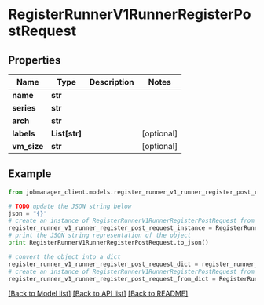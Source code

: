 # RegisterRunnerV1RunnerRegisterPostRequest


## Properties
Name | Type | Description | Notes
------------ | ------------- | ------------- | -------------
**name** | **str** |  | 
**series** | **str** |  | 
**arch** | **str** |  | 
**labels** | **List[str]** |  | [optional] 
**vm_size** | **str** |  | [optional] 

## Example

```python
from jobmanager_client.models.register_runner_v1_runner_register_post_request import RegisterRunnerV1RunnerRegisterPostRequest

# TODO update the JSON string below
json = "{}"
# create an instance of RegisterRunnerV1RunnerRegisterPostRequest from a JSON string
register_runner_v1_runner_register_post_request_instance = RegisterRunnerV1RunnerRegisterPostRequest.from_json(json)
# print the JSON string representation of the object
print RegisterRunnerV1RunnerRegisterPostRequest.to_json()

# convert the object into a dict
register_runner_v1_runner_register_post_request_dict = register_runner_v1_runner_register_post_request_instance.to_dict()
# create an instance of RegisterRunnerV1RunnerRegisterPostRequest from a dict
register_runner_v1_runner_register_post_request_from_dict = RegisterRunnerV1RunnerRegisterPostRequest.from_dict(register_runner_v1_runner_register_post_request_dict)
```
[[Back to Model list]](../README.md#documentation-for-models) [[Back to API list]](../README.md#documentation-for-api-endpoints) [[Back to README]](../README.md)



